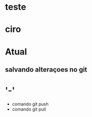 # teste

# ciro

# Atual

## salvando alteraçoes no git 

# '-'
* comando git push
* comando git pull
